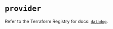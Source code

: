 # `provider`

Refer to the Terraform Registry for docs: [`datadog`](https://registry.terraform.io/providers/datadog/datadog/3.66.0/docs).
